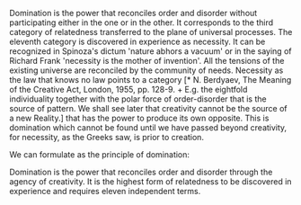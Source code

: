 Domination is the power that reconciles order and disorder without participating either in the one or in the other. It corresponds to the third category of relatedness transferred to the plane of universal processes. The eleventh category is discovered in experience as necessity. It can be recognized in Spinoza's dictum 'nature abhors a vacuum' or in the saying of Richard Frank 'necessity is the mother of invention'. All the tensions of the existing universe are reconciled by the community of needs. Necessity as the law that knows no law points to a category [* N. Berdyaev, The Meaning of the Creative Act, London, 1955, pp. 128-9. + E.g. the eightfold individuality together with the polar force of order-disorder that is the source of pattern. We shall see later that creativity cannot be the source of a new Reality.] that has the power to produce its own opposite. This is domination which cannot be found until we have passed beyond creativity, for necessity, as the Greeks saw, is prior to creation. 

We can formulate as the principle of domination: 

Domination is the power that reconciles order and disorder through the agency of creativity. It is the highest form of relatedness to be discovered in experience and requires eleven independent terms.
